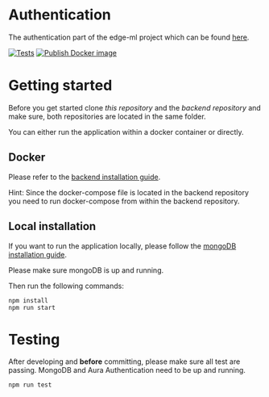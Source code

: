 # Authentication
The authentication part of the edge-ml project which can be found [here](https://github.com/edge-ml).

[![Tests](https://github.com/edge-ml/authentication/actions/workflows/tests.yml/badge.svg?branch=master)](https://github.com/edge-ml/authentication/actions/workflows/tests.yml)
[![Publish Docker image](https://github.com/edge-ml/authentication/actions/workflows/publishDocker.yml/badge.svg?branch=master)](https://github.com/edge-ml/authentication/actions/workflows/publishDocker.yml)

# Getting started
Before you get started clone *this repository* and the *backend repository* 
and make sure, both repositories are located in the same folder.

You can either run the application within a docker container or directly.

## Docker 
Please refer to the <a href="https://github.com/edge-ml/backend">backend installation guide</a>. 

Hint: Since the docker-compose file is located in the backend repository you need to 
run docker-compose from within the backend repository.

## Local installation
If you want to run the application locally, please follow the 
<a href="https://docs.mongodb.com/manual/installation/">mongoDB installation guide</a>.

Please make sure mongoDB is up and running.

Then run the following commands:
                                                                     
```
npm install
npm run start
```

# Testing
After developing and **before** committing, please make sure all test are passing. MongoDB and Aura Authentication
need to be up and running.

```
npm run test
```
